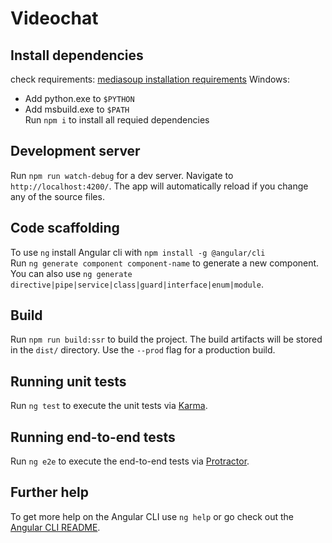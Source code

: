 # Videochat



## Install dependencies

check requirements: [mediasoup installation requirements](https://mediasoup.org/documentation/v3/mediasoup/installation/)
Windows:
 - Add python.exe to `$PYTHON`
 - Add msbuild.exe to `$PATH`  
Run `npm i` to install all requied dependencies

## Development server

Run `npm run watch-debug` for a dev server. Navigate to `http://localhost:4200/`. The app will automatically reload if you change any of the source files.

## Code scaffolding

To use `ng` install Angular cli with `npm install -g @angular/cli`  
Run `ng generate component component-name` to generate a new component. You can also use `ng generate directive|pipe|service|class|guard|interface|enum|module`.

## Build

Run `npm run build:ssr` to build the project. The build artifacts will be stored in the `dist/` directory. Use the `--prod` flag for a production build.

## Running unit tests

Run `ng test` to execute the unit tests via [Karma](https://karma-runner.github.io).

## Running end-to-end tests

Run `ng e2e` to execute the end-to-end tests via [Protractor](http://www.protractortest.org/).

## Further help

To get more help on the Angular CLI use `ng help` or go check out the [Angular CLI README](https://github.com/angular/angular-cli/blob/master/README.md).
